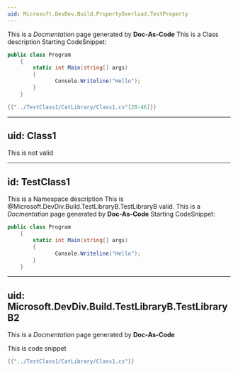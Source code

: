 ```yaml
---
uid: Microsoft.DevDev.Build.PropertyOverload.TestProperty
---
```

This is a *Docmentation* page generated by **Doc-As-Code**
This is a Class description
Starting CodeSnippet:
```csharp
public class Program
    {
        static int Main(string[] args)
        {
               Console.Writeline("Hello");
        }
    }
```
```csharp
{{"../TestClass1/CatLibrary/Class1.cs"[20-46]}}
```

---
uid: Class1
---
This is not valid

---
id: TestClass1
---
This is a Namespace description
This is @Microsoft.DevDiv.Build.TestLibraryB.TestLibraryB valid.
This is a *Docmentation* page generated by **Doc-As-Code**
Starting CodeSnippet:
```csharp
public class Program
    {
        static int Main(string[] args)
        {
               Console.Writeline("Hello");
        }
    }
```


---
uid: Microsoft.DevDiv.Build.TestLibraryB.TestLibraryB2
---
This is a *Docmentation* page generated by **Doc-As-Code**

This is code snippet

```csharp
{{"../TestClass1/CatLibrary/Class1.cs"}}
```